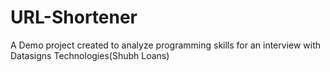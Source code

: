 # URL-Shortener
A Demo project created to analyze programming skills for an interview with Datasigns Technologies(Shubh Loans)
